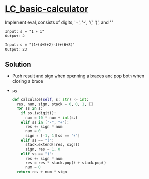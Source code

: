 # [LC_basic-calculator](https://leetcode.com/problems/basic-calculator)

Implement eval, consists of digits, '+', '-', '(', ')', and ' '

```txt
Input: s = "1 + 1"
Output: 2

Input: s = "(1+(4+5+2)-3)+(6+8)"
Output: 23
```

## Solution

* Push result and sign when openning a braces and pop both when closing a brace

* py

  ```py
  def calculate(self, s: str) -> int:
    res, num, sign, stack = 0, 0, 1, []
    for ss in s:
      if ss.isdigit():
        num = 10 * num + int(ss)
      elif ss in ["-", "+"]:
        res += sign * num
        num = 0
        sign = [-1, 1][ss == "+"]
      elif ss == "(":
        stack.extend([res, sign])
        sign, res = 1, 0
      elif ss == ")":
        res += sign * num
        res = res * stack.pop() + stack.pop()
        num = 0
    return res + num * sign
  ```
